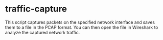 # traffic-capture

This script captures packets on the specified network interface and saves them to a file in the PCAP format. You can then open the file in Wireshark to analyze the captured network traffic.
